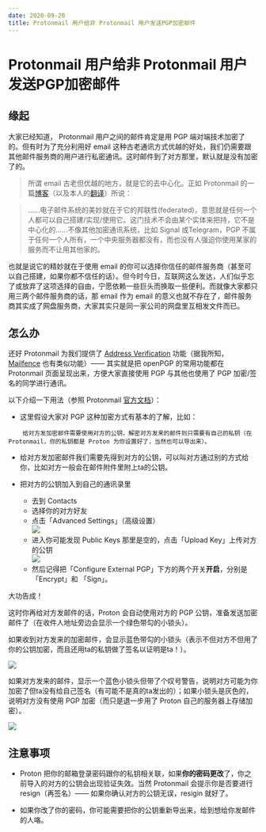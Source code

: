 ```yaml
---
date: 2020-09-20
title: Protonmail 用户给非 Protonmail 用户发送PGP加密邮件
---
```


# Protonmail 用户给非 Protonmail 用户发送PGP加密邮件

## 缘起

大家已经知道， Protonmail 用户之间的邮件肯定是用 PGP 端对端技术加密了的。但有时为了充分利用好 email 这种古老通讯方式优越的好处，我们仍需要跟其他邮件服务商的用户进行私密通讯。这时邮件到了对方那里，默认就是没有加密了的。

> 所谓 email 古老但优越的地方，就是它的去中心化。正如 Protonmail 的一篇[博客](https://protonmail.com/blog/address-verification-pgp-support/)（以及本人的[翻译](https://github.com/mdrights/Digital-rights/blob/master/M%E9%82%AE%E4%BB%B6%E5%AE%89%E5%85%A8/%E9%82%AE%E7%AE%B1%E5%9C%B0%E5%9D%80%E7%A1%AE%E8%AE%A4%E6%9C%BA%E5%88%B6%E5%92%8C%E5%85%A8%E9%9D%A2PGP%E6%94%AF%E6%8C%81-Protonmail_zh.md#%E5%85%B3%E4%BA%8E%E5%BC%80%E6%94%BE%E6%A0%87%E5%87%86%E5%92%8C%E9%82%A6%E8%81%94%E5%BD%A2%E5%BC%8F%E7%9A%84%E6%80%BB%E7%BB%93)）所说：

> ……电子邮件系统的美妙就在于它的邦联性(federated)，意思就是任何一个人都可以自己搭建/实现/使用它。这门技术不会由某个实体来把持，它不是中心化的……不像其他加密通讯系统，比如 Signal 或Telegram，PGP 不属于任何一个人所有，一个中央服务器都没有，而也没有人强迫你使用某家的服务而不让用其他家的。  

也就是说它的精妙就在于使用 email 的你可以选择你信任的邮件服务商（甚至可以自己搭建，如果你都不信任的话）。但今时今日，互联网这么发达，人们似乎忘了或放弃了这项选择的自由，宁愿依赖一些巨头而换取一些便利。而就像大家都只用三两个邮件服务商的话，那 email 作为 email 的意义也就不存在了，邮件服务商其实成了网盘服务商，大家其实只是同一家公司的网盘里互相发文件而已。  


## 怎么办

还好 Protonmail 为我们提供了 [Address Verification]() 功能（据我所知，[Mailfence](mailfence.com) 也有类似功能）—— 其实就是把 openPGP 的常用功能都在 Protonmail 页面呈现出来，方便大家直接使用 PGP 与其他也使用了 PGP 加密/签名的同学进行通讯。

以下介绍一下用法（参照 Protonmail [官方文档](https://protonmail.com/support/knowledge-base/address-verification/)）：  

- 这里假设大家对 PGP 这种加密方式有基本的了解，比如：  
```
	给对方发加密邮件需要使用对方的公钥，解密对方发来的邮件则只需要有自己的私钥（在 Protonmail，你的私钥都是 Proton 为你设置好了，当然也可以导出来）。
```

- 给对方发加密邮件我们需要先得到对方的公钥，可以叫对方通过别的方式给你，比如对方一般会在邮件附件里附上ta的公钥。

- 把对方的公钥加入到自己的通讯录里  
	- 去到 Contacts  
	- 选择你的对方好友  
	- 点击「Advanced Settings」（高级设置）  
![](https://protonmail.com/support/wp-content/uploads/2018/05/Contact-Details-Advanced-Settings-e1525392504605-920x257.png)  
	- 进入你可能发现 Public Keys 那里是空的，点击「Upload Key」上传对方的公钥  
![](https://protonmail.com/support/wp-content/uploads/2018/05/Contact-Advanced-Settings-920x837.png)  
	- 然后记得把「Configure External PGP」下方的两个开关**开启**，分别是「Encrypt」和 「Sign」。  

大功告成！

这时你再给对方发邮件的话，Proton 会自动使用对方的 PGP 公钥，准备发送加密邮件了（在收件人地址旁边会显示一个绿色带勾的小锁头）。  

如果收到对方发来的加密邮件，会显示蓝色带勾的小锁头（表示不但对方不但用了你的公钥加密，而且还用ta的私钥做了签名以证明是ta！）。 

![](https://protonmail.com/support/wp-content/uploads/2018/05/End-to-end-encrypted-from-verified-Protonmail-user-920x142.png)  

如果对方发来的邮件，显示一个蓝色小锁头但带了个叹号警告，说明对方可能为你加密了但ta没有给自己签名（有可能不是真的ta发出的）；如果小锁头是灰色的，说明对方没有使用 PGP 加密（而只是退一步用了 Proton 自己的服务器上存储加密）。 

![](https://protonmail.com/support/wp-content/uploads/2018/05/Sender-verification-failed.png)  


## 注意事项

- Proton 把你的邮箱登录密码跟你的私钥相关联，如果**你的密码更改**了，你之前导入的对方的公钥会出现验证失效。当然 Protonmail 会提示你是否要进行 resign（再签名）—— 如果你确认对方的公钥无误，resigin 就好了。  

- 如果你改了你的密码，你可能需要把你的公钥重新导出来，给到想给你发邮件的人咯。  


